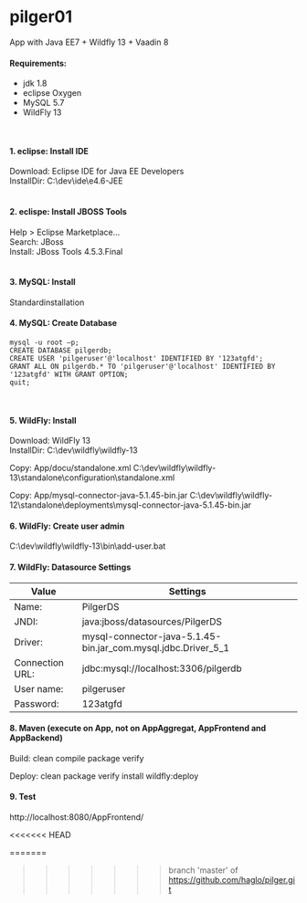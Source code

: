 # pilger01
App with Java EE7 + Wildfly 13 + Vaadin 8


#### Requirements:
- jdk 1.8
- eclipse Oxygen   
- MySQL 5.7   
- WildFly 13   
<br/>

#### 1. eclipse: Install IDE
Download:   Eclipse IDE for Java EE Developers  
InstallDir:     C:\dev\ide\e4.6-JEE  
<br/>

#### 2. eclispe: Install JBOSS Tools   
Help > Eclipse Marketplace...   
Search:	JBoss   
Install:		JBoss Tools 4.5.3.Final   
<br/>

#### 3. MySQL: Install
Standardinstallation
<br/>

#### 4. MySQL: Create Database
```
mysql -u root –p;
CREATE DATABASE pilgerdb;
CREATE USER 'pilgeruser'@'localhost' IDENTIFIED BY '123atgfd';
GRANT ALL ON pilgerdb.* TO 'pilgeruser'@'localhost' IDENTIFIED BY '123atgfd' WITH GRANT OPTION;
quit;
```
<br/>

#### 5. WildFly: Install
Download:		WildFly 13   
InstallDir:		C:\dev\wildfly\wildfly-13

Copy:
App/docu/standalone.xml 
C:\dev\wildfly\wildfly-13\standalone\configuration\standalone.xml

Copy:
App/mysql-connector-java-5.1.45-bin.jar
C:\dev\wildfly\wildfly-12\standalone\deployments\mysql-connector-java-5.1.45-bin.jar

#### 6. WildFly: Create user admin
C:\dev\wildfly\wildfly-13\bin\add-user.bat
<br/>


#### 7. WildFly: Datasource Settings


|Value                       | Settings                                                                                                        |
|------------------------|----------------------------------------------------------------------------------------|
|Name:                     | PilgerDS      																									|
|JNDI:			      		   |java:jboss/datasources/PilgerDS																|
|Driver:			    		   |mysql-connector-java-5.1.45-bin.jar_com.mysql.jdbc.Driver_5_1	|
|Connection URL:   |jdbc:mysql://localhost:3306/pilgerdb														|
|User name:		       |pilgeruser																										|
|Password:		       |123atgfd																										|


#### 8. Maven (execute on App, not on AppAggregat, AppFrontend and AppBackend)
Build:		clean compile package verify 

Deploy:	clean package verify install wildfly:deploy

#### 9. Test
http://localhost:8080/AppFrontend/

<<<<<<< HEAD

=======
>>>>>>> branch 'master' of https://github.com/haglo/pilger.git
